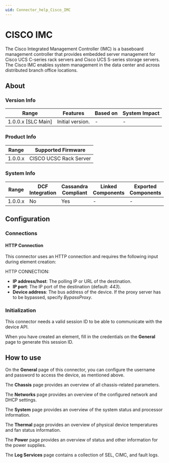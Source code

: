 ```yaml
---
uid: Connector_help_Cisco_IMC
---
```


# CISCO IMC

The Cisco Integrated Management Controller (IMC) is a baseboard management controller that provides embedded server management for Cisco UCS C-series rack servers and Cisco UCS S-series storage servers. The Cisco IMC enables system management in the data center and across distributed branch office locations.

## About

### Version Info

| Range              | Features         | Based on | System Impact |
|--------------------|------------------|----------|---------------|
| 1.0.0.x [SLC Main] | Initial version. | -        | -             |

### Product Info

| Range   | Supported Firmware     |
|---------|------------------------|
| 1.0.0.x | CISCO UCSC Rack Server |

### System Info

| Range   | DCF Integration | Cassandra Compliant | Linked Components | Exported Components |
|---------|-----------------|---------------------|-------------------|---------------------|
| 1.0.0.x | No              | Yes                 | -                 | -                   |

## Configuration

### Connections

#### HTTP Connection

This connector uses an HTTP connection and requires the following input during element creation:

HTTP CONNECTION:

- **IP address/host**: The polling IP or URL of the destination.
- **IP port**: The IP port of the destination (default: *443*).
- **Device address**: The bus address of the device. If the proxy server has to be bypassed, specify *BypassProxy*.

### Initialization

This connector needs a valid session ID to be able to communicate with the device API.

When you have created an element, fill in the credentials on the **General** page to generate this session ID.

## How to use

On the **General** page of this connector, you can configure the username and password to access the device, as mentioned above.

The **Chassis** page provides an overview of all chassis-related parameters.

The **Networks** page provides an overview of the configured network and DHCP settings.

The **System** page provides an overview of the system status and processor information.

The **Thermal** page provides an overview of physical device temperatures and fan status information.

The **Power** page provides an overview of status and other information for the power supplies.

The **Log Services** page contains a collection of SEL, CIMC, and fault logs.
